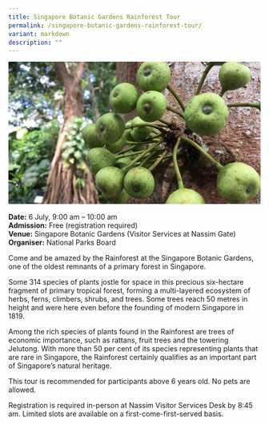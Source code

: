 ```yaml
---
title: Singapore Botanic Gardens Rainforest Tour
permalink: /singapore-botanic-gardens-rainforest-tour/
variant: markdown
description: ""
---
```

![Tree with green fruits](/images/Tours/SBG_rainforest_tour.jpg)

**Date:** 6 July, 9:00 am – 10:00 am<br>
**Admission:** Free (registration required)<br>
**Venue:** Singapore Botanic Gardens (Visitor Services at Nassim Gate)<br>
**Organiser:** National Parks Board

Come and be amazed by the Rainforest at the Singapore Botanic Gardens, one of the oldest remnants of a primary forest in Singapore.

Some 314 species of plants jostle for space in this precious six-hectare fragment of primary tropical forest, forming a multi-layered ecosystem of herbs, ferns, climbers, shrubs, and trees. Some trees reach 50 metres in height and were here even before the founding of modern Singapore in 1819.

Among the rich species of plants found in the Rainforest are trees of economic importance, such as rattans, fruit trees and the towering Jelutong. With more than 50 per cent of its species representing plants that are rare in Singapore, the Rainforest certainly qualifies as an important part of Singapore’s natural heritage.

This tour is recommended for participants above 6 years old. No pets are allowed.

Registration is required in-person at Nassim Visitor Services Desk by 8:45 am. Limited slots are available on a first-come-first-served basis.